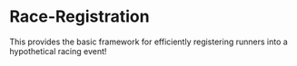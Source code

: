 # Race-Registration
This provides the basic framework for efficiently registering runners into a hypothetical racing event!
